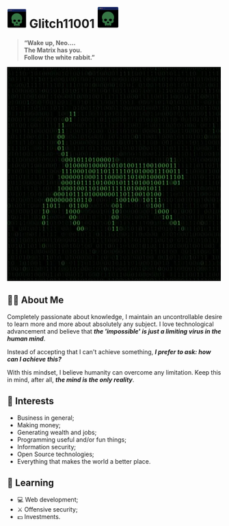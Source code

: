 # <img src="https://raw.githubusercontent.com/Glitch11001/Glitch11001/refs/heads/main/img/skull.png" alt="skull in a computer window" height="45" width="45"> Glitch11001 <img src="https://raw.githubusercontent.com/Glitch11001/Glitch11001/refs/heads/main/img/skull.png" alt="skull in a computer window" height="50" width="50">

> **“Wake up, Neo….**<br>
> **The Matrix has you.**<br>
> **Follow the white rabbit.”**<br>

<img src="https://raw.githubusercontent.com/Glitch11001/Glitch11001/refs/heads/main/img/cat.gif" alt="binary cat walking">

## 👨‍💻 About Me

Completely passionate about knowledge, I maintain an uncontrollable desire to learn more and more about absolutely any subject. I love technological advancement and believe that ***the 'impossible' is just a limiting virus in the human mind***.

Instead of accepting that I can't achieve something, ***I prefer to ask: how can I achieve this?***

With this mindset, I believe humanity can overcome any limitation. Keep this in mind, after all, ***the mind is the only reality***.

## 🎯 Interests

- Business in general;
- Making money;
- Generating wealth and jobs;
- Programming useful and/or fun things;
- Information security;
- Open Source technologies;
- Everything that makes the world a better place.

## 🧠 Learning

- 💻 Web development;
- ⚔️ Offensive security;
- 💵 Investments.

